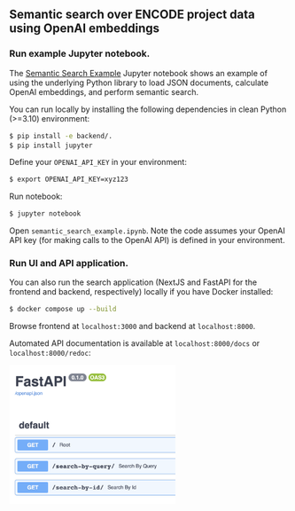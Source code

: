 ## Semantic search over ENCODE project data using OpenAI embeddings

### Run example Jupyter notebook.

The [Semantic Search Example](https://github.com/keenangraham/open-ai-semantic-search-with-encode-project-data/blob/main/semantic_search_example.ipynb) Jupyter notebook shows an example of using the
underlying Python library to load JSON documents, calculate OpenAI embeddings, and perform semantic search.

You can run locally by installing the following dependencies in clean Python (>=3.10) environment:

```bash
$ pip install -e backend/.
$ pip install jupyter
```

Define your `OPENAI_API_KEY` in your environment:
```bash
$ export OPENAI_API_KEY=xyz123
```

Run notebook:

```bash
$ jupyter notebook
```

Open `semantic_search_example.ipynb`. Note the code assumes your OpenAI API key (for making calls to the OpenAI API) is defined in your environment.

### Run UI and API application.

You can also run the search application (NextJS and FastAPI for the frontend and backend, respectively) locally if you have Docker installed:

```bash
$ docker compose up --build
```

Browse frontend at `localhost:3000` and backend at `localhost:8000`.

Automated API documentation is available at `localhost:8000/docs` or `localhost:8000/redoc`:

<img style="float:left;" width="300" src="/images/api-doc-example.png">